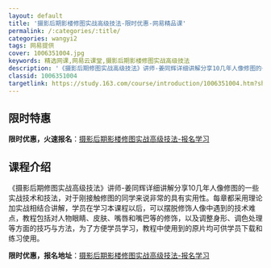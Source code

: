 ```yaml
---
layout: default
title: '摄影后期影楼修图实战高级技法-限时优惠-网易精品课'
permalink: /:categories/:title/
categories: wangyi2
tags: 网易提供
cover: 1006351004.jpg
keywords: 精选网课,网易云课堂,摄影后期影楼修图实战高级技法
description: '《摄影后期修图实战高级技法》讲师-姜同辉详细讲解分享10几年人像修图的一些实战技术和技法，对于刚接触修图的同学来说非常的'
classid: 1006351004
targetlink: https://study.163.com/course/introduction/1006351004.htm?share=1&shareId=1025206652&utm_campaign=share&utm_medium=iphoneShare&utm_source=&utm_u=1025206652
---
```


## 限时特惠

**限时优惠，火速报名**：[摄影后期影楼修图实战高级技法-报名学习](https://study.163.com/course/introduction/1006351004.htm?share=1&shareId=1025206652&utm_campaign=share&utm_medium=iphoneShare&utm_source=&utm_u=1025206652)

## 课程介绍

《摄影后期修图实战高级技法》讲师-姜同辉详细讲解分享10几年人像修图的一些实战技术和技法，对于刚接触修图的同学来说非常的具有实用性。每章都采用理论加实战相结合讲解，学员在学习本课程以后，可以摆脱修饰人像中遇到的技术难点，教程包括对人物眼睛、皮肤、嘴唇和嘴巴等的修饰，以及调整身形、调色处理等方面的技巧与方法，为了方便学员学习，教程中使用到的原片均可供学员下载和练习使用。

**限时优惠，报名地址**：[摄影后期影楼修图实战高级技法-报名学习](https://study.163.com/course/introduction/1006351004.htm?share=1&shareId=1025206652&utm_campaign=share&utm_medium=iphoneShare&utm_source=&utm_u=1025206652)


